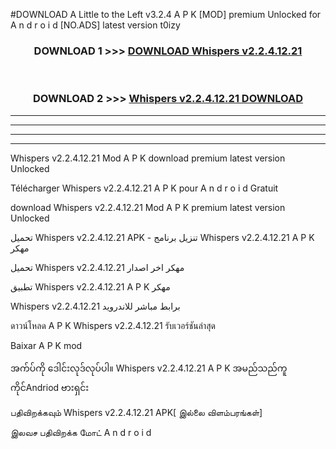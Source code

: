 #DOWNLOAD A Little to the Left v3.2.4 A P K [MOD] premium Unlocked for A n d r o i d [NO.ADS] latest version t0izy 



<div align="center">

<h3>DOWNLOAD 1 >>> <a href="https://downloadmod1.web.app/?judul=Whispers v2.2.4.12.21">DOWNLOAD Whispers v2.2.4.12.21</a></h3><br>

<h3>DOWNLOAD 2 >>> <a href="https://downloadmod1.web.app/?judul=Whispers v2.2.4.12.21">Whispers v2.2.4.12.21 DOWNLOAD </a></h3>

</div>


----------------------------------------------------------

----------------------------------------------------------

----------------------------------------------------------

----------------------------------------------------------


Whispers v2.2.4.12.21 Mod A P K download premium latest version Unlocked

Télécharger Whispers v2.2.4.12.21 A P K pour A n d r o i d Gratuit

download Whispers v2.2.4.12.21 Mod A P K premium latest version Unlocked

تحميل Whispers v2.2.4.12.21 APK - تنزيل برنامج Whispers v2.2.4.12.21 A P K مهكر

تحميل Whispers v2.2.4.12.21 مهكر اخر اصدار

تطبيق Whispers v2.2.4.12.21 A P K مهكر

Whispers v2.2.4.12.21 برابط مباشر للاندرويد

ดาวน์โหลด A P K Whispers v2.2.4.12.21 รับเวอร์ชันล่าสุด

Baixar A P K mod

အက်ပ်ကို ဒေါင်းလုဒ်လုပ်ပါ။ Whispers v2.2.4.12.21 A P K အမည်သည်ကူကိုင်Andriod ဗားရှင်း

பதிவிறக்கவும் Whispers v2.2.4.12.21 APK[ இல்லை விளம்பரங்கள்] 
 
இலவச பதிவிறக்க மோட் A n d r o i d



